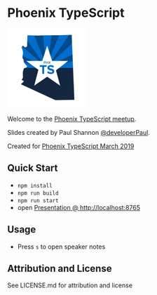 # Phoenix TypeScript

![Image of Phoenix TypeScript Logo](./assets/images/phxts.jpg)

Welcome to the [Phoenix TypeScript meetup](https://www.meetup.com/Phoenix-TypeScript).

Slides created by Paul Shannon [@developerPaul](https://twitter.com/developerPaul).

Created for [Phoenix TypeScript March 2019](https://www.meetup.com/Phoenix-TypeScript/events/259202002/)

## Quick Start

* `npm install`
* `npm run build`
* `npm run start`
* open [Presentation @ http://localhost:8765](http://localhost:8765)

## Usage

* Press `s` to open speaker notes

## Attribution and License

See LICENSE.md for attribution and license
